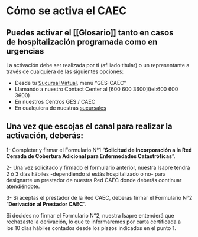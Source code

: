 # Cómo se activa el CAEC

## Puedes activar el [[Glosario]] tanto en casos de hospitalización programada como en urgencias

La activación debe ser realizada por ti (afiliado titular) o un representante a través de cualquiera de las siguientes opciones:

-   Desde tu [Sucursal Virtual](https://login.isaprebanmedica.cl/login), menú “GES-CAEC”
-   Llamando a nuestro Contact Center al [600 600 3600](tel:600 600 3600)
-   En nuestros Centros GES / CAEC
-   En cualquiera de nuestras [sucursales](https://www.banmedica.cl/sucursales/)

## Una vez que escojas el canal para realizar la activación, deberás:

 1-  Completar y firmar el Formulario N°1 “**Solicitud de Incorporación a la Red Cerrada de Cobertura Adicional para Enfermedades Catastróficas**”.

2- Una vez solicitado y firmado el formulario anterior, nuestra Isapre tendrá 2 ó 3 días hábiles -dependiendo si estás hospitalizado o no- para designarte un prestador de nuestra Red CAEC donde deberás continuar atendiéndote.

3- Si aceptas el prestador de la Red CAEC, deberás firmar el Formulario N°2 “**Derivación al Prestador CAEC**”.

Si decides no firmar el Formulario N°2, nuestra Isapre entenderá que rechazaste la derivación, lo que te informaremos por carta certificada a los 10 días hábiles contados desde los plazos indicados en el punto 1.
